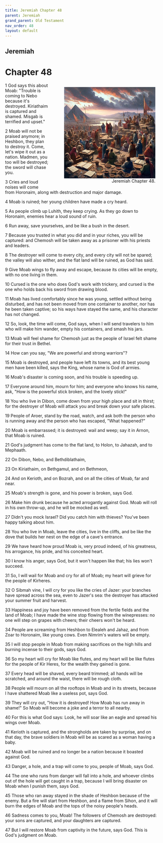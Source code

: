 ```yaml
---
title: Jeremiah Chapter 48
parent: Jeremiah
grand_parent: Old Testament
nav_order: 48
layout: default
---
```


## Jeremiah

# Chapter 48

<figure style="float: right; margin-right: 10px;">
    <img src="/assets/Image/Jeremiah/500/48.jpg" alt="Jeremiah Chapter 48" style="width: 300px; height: 300px; float: right;padding-left: 10px;"/>
    <figcaption style="clear: both;text-align: right;">Jeremiah Chapter 48.</figcaption>
</figure>
1 God says this about Moab: "Trouble is coming to Nebo because it's destroyed. Kiriathaim is captured and shamed. Misgab is terrified and upset."

2 Moab will not be praised anymore; in Heshbon, they plan to destroy it. Come, let's wipe it out as a nation. Madmen, you too will be destroyed; the sword will chase you.

3 Cries and loud noises will come from Horonaim, along with destruction and major damage.

4 Moab is ruined; her young children have made a cry heard.

5 As people climb up Luhith, they keep crying. As they go down to Horonaim, enemies hear a loud sound of ruin.

6 Run away, save yourselves, and be like a bush in the desert.

7 Because you trusted in what you did and in your riches, you will be captured: and Chemosh will be taken away as a prisoner with his priests and leaders.

8 The destroyer will come to every city, and every city will not be spared; the valley will also wither, and the flat land will be ruined, as God has said.

9 Give Moab wings to fly away and escape, because its cities will be empty, with no one living in them.

10 Cursed is the one who does God's work with trickery, and cursed is the one who holds back his sword from drawing blood.

11 Moab has lived comfortably since he was young, settled without being disturbed, and has not been moved from one container to another, nor has he been taken captive; so his ways have stayed the same, and his character has not changed.

12 So, look, the time will come, God says, when I will send travelers to him who will make him wander, empty his containers, and smash his jars.

13 Moab will feel shame for Chemosh just as the people of Israel felt shame for their trust in Bethel.

14 How can you say, "We are powerful and strong warriors"?

15 Moab is destroyed, and people have left its towns, and its best young men have been killed, says the King, whose name is God of armies.

16 Moab's disaster is coming soon, and his trouble is speeding up.

17 Everyone around him, mourn for him; and everyone who knows his name, ask, "How is the powerful stick broken, and the lovely stick!"

18 You who live in Dibon, come down from your high place and sit in thirst; for the destroyer of Moab will attack you and break down your safe places.

19 People of Aroer, stand by the road, watch, and ask both the person who is running away and the person who has escaped, "What happened?"

20 Moab is embarrassed; it is destroyed: wail and weep; say it in Arnon, that Moab is ruined.

21 God's judgment has come to the flat land, to Holon, to Jahazah, and to Mephaath.

22 On Dibon, Nebo, and Bethdiblathaim,

23 On Kiriathaim, on Bethgamul, and on Bethmeon,

24 And on Kerioth, and on Bozrah, and on all the cities of Moab, far and near.

25 Moab's strength is gone, and his power is broken, says God.

26 Make him drunk because he acted arrogantly against God. Moab will roll in his own throw-up, and he will be mocked as well.

27 Didn't you mock Israel? Did you catch him with thieves? You've been happy talking about him.

28 You who live in Moab, leave the cities, live in the cliffs, and be like the dove that builds her nest on the edge of a cave's entrance.

29 We have heard how proud Moab is, very proud indeed, of his greatness, his arrogance, his pride, and his conceited heart.

30 I know his anger, says God, but it won't happen like that; his lies won't succeed.

31 So, I will wail for Moab and cry for all of Moab; my heart will grieve for the people of Kirheres.

32 O Sibmah vine, I will cry for you like the cries of Jazer: your branches have spread across the sea, even to Jazer's sea: the destroyer has attacked your summer fruit and harvest.

33 Happiness and joy have been removed from the fertile fields and the land of Moab; I have made the wine stop flowing from the winepresses: no one will step on grapes with cheers; their cheers won't be heard.

34 People are screaming from Heshbon to Elealeh and Jahaz, and from Zoar to Horonaim, like young cows. Even Nimrim's waters will be empty.

35 I will stop people in Moab from making sacrifices on the high hills and burning incense to their gods, says God.

36 So my heart will cry for Moab like flutes, and my heart will be like flutes for the people of Kir Heres, for the wealth they gained is gone.

37 Every head will be shaved, every beard trimmed; all hands will be scratched, and around the waist, there will be rough cloth.

38 People will mourn on all the rooftops in Moab and in its streets, because I have shattered Moab like a useless pot, says God.

39 They will cry out, "How it is destroyed! How Moab has run away in shame!" So Moab will become a joke and a terror to all nearby.

40 For this is what God says: Look, he will soar like an eagle and spread his wings over Moab.

41 Kerioth is captured, and the strongholds are taken by surprise, and on that day, the brave soldiers in Moab will be as scared as a woman having a baby.

42 Moab will be ruined and no longer be a nation because it boasted against God.

43 Danger, a hole, and a trap will come to you, people of Moab, says God.

44 The one who runs from danger will fall into a hole, and whoever climbs out of the hole will get caught in a trap, because I will bring disaster on Moab when I punish them, says God.

45 Those who ran away stayed in the shade of Heshbon because of the enemy. But a fire will start from Heshbon, and a flame from Sihon, and it will burn the edges of Moab and the tops of the noisy people's heads.

46 Sadness comes to you, Moab! The followers of Chemosh are destroyed: your sons are captured, and your daughters are captured.

47 But I will restore Moab from captivity in the future, says God. This is God's judgment on Moab.


